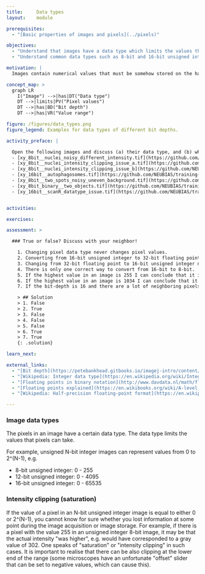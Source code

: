 ```yaml
---
title:     Data types
layout:    module

prerequisites:
  - "[Basic properties of images and pixels](../pixels)"

objectives:
  - "Understand that images have a data type which limits the values that the pixels in the image can have."
  - "Understand common data types such as 8-bit and 16-bit unsigned integer."

motivation: |
  Images contain numerical values that must be somehow stored on the hard disc or within the computer memory. To do so, for each pixel a certain amount of space (memory) must be allocated (usually measure in bits). Generally, the more bits you allocated the bigger are the numbers that you can store, however you also need more space. Thus chosing the right data type usually is a balance between what you can represent and how much space you want to afford for this. Especially for large image data such as volume EM and light-sheet data the choice of the data type can have quite some impact on your purse. In addition, certain operations on images can yield results that yield values outside of the original data type; this is a serious and frequently occurring source of mistakes when handling image data and thus must be well understood!

concept_map: >
  graph LR
    I("Image") -->|has|DT("Data type")
    DT -->|limits|PV("Pixel values")
    DT -->|has|BD("Bit depth")
    DT -->|has|VR("Value range")

figure: /figures/data_types.png
figure_legend: Examples for data types of different bit depths.

activity_preface: |

  Open the following images and discuss (a) their data type, and (b) whether there are any signs of intensity clipping.
  - [xy_8bit__nuclei_noisy_different_intensity.tif](https://github.com/NEUBIAS/training-resources/raw/master/image_data/xy_8bit__nuclei_noisy_different_intensity.tif)
  - [xy_8bit__nuclei_intensity_clipping_issue_a.tif](https://github.com/NEUBIAS/training-resources/raw/master/image_data/xy_8bit__nuclei_intensity_clipping_issue_a.tif)
  - [xy_8bit__nuclei_intensity_clipping_issue_b](https://github.com/NEUBIAS/training-resources/raw/master/image_data/xy_8bit__nuclei_intensity_clipping_issue_b)
  - [xy_16bit__autophagosomes.tif](https://github.com/NEUBIAS/training-resources/raw/master/image_data/xy_16bit__autophagosomes.tif)
  - [xy_8bit__two_spots_noisy_uneven_background.tif](https://github.com/NEUBIAS/training-resources/raw/master/image_data/xy_8bit__two_spots_noisy_uneven_background.tif)
  - [xy_8bit_binary__two_objects.tif](https://github.com/NEUBIAS/training-resources/raw/master/image_data/xy_8bit__two_spots_noisy_uneven_background.tif)
  - [xy_16bit__scanR_datatype_issue.tif](https://github.com/NEUBIAS/training-resources/raw/master/image_data/xy_16bit__scanR_datatype_issue.tif)


activities:

exercises:

assessment: >

  ### True or false? Discuss with your neighbor!

    1. Changing pixel data type never changes pixel values.
    2. Converting from 16-bit unsigned integer to 32-bit floating point never changes the pixel values.
    3. Changing from 32-bit floating point to 16-bit unsigned integer never changes the pixel values.
    4. There is only one correct way to convert from 16-bit to 8-bit.
    5. If the highest value in an image is 255 I can conclude that it is an 8-bit unsigned integer image.
    6. If the highest value in an image is 1034 I can conclude that it is not an 8-bit unsigned integer image.
    7. If the bit-depth is 16 and there are a lot of neighboring pixels with the value 4095 and no pixels with a higher value, most likely this image was acquired with 12 bit camera. 

    > ## Solution
    > 1. False
    > 2. True
    > 3. False
    > 4. False
    > 5. False
    > 6. True
    > 7. True
    {: .solution}

learn_next:

external_links:
  - "[Bit depth](https://petebankhead.gitbooks.io/imagej-intro/content/chapters/bit_depths/bit_depths.html)"
  - "[Wikipedia: Integer data type](https://en.wikipedia.org/wiki/Integer_(computer_science))"
  - "[Floating points in binary notation](http://www.davdata.nl/math/floatingpoint.html)"
  - "[Floating points explained](https://en.wikibooks.org/wiki/A-level_Computing/AQA/Paper_2/Fundamentals_of_data_representation/Floating_point_numbers)" 
  - "[Wikipedia: Half-precision floating-point format](https://en.wikipedia.org/wiki/Half-precision_floating-point_format)"

---
```


### Image data types

The pixels in an image have a certain data type. The data type limits the values that pixels can take.

For example, unsigned N-bit integer images can represent values from 0 to 2^(N-1), e.g.
  - 8-bit unsigned integer: 0 - 255
  - 12-bit unsigned integer: 0 - 4095
  - 16-bit unsigned integer: 0 - 65535

### Intensity clipping (saturation)

If the value of a pixel in an N-bit unsigned integer image is equal to either 0 or 2^(N-1), you cannot know for sure whether you lost information at some point during the image acquisition or image storage. For example, if there is a pixel with the value 255 in an unsigned integer 8-bit image, it may be that the actual intensity "was higher", e.g. would have corresponded to a gray value of 302. One speaks of "saturation" or "intensity clipping" in such cases. It is important to realise that there can be also clipping at the lower end of the range (some microscopes have an unfortunate "offset" slider that can be set to negative values, which can cause this).

